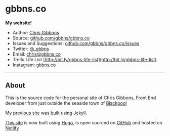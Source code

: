 # gbbns.co

**My website!**

* Author: [Chris Gibbons](https://gbbns.co)
* Source: [github.com/gbbns/gbbns.co](https://github.com/gbbns/gbbns.co)
* Issues and Suggestions: [github.com/gbbns/gbbns.co/issues](https://github.com/gbbns/gbbns.co/issues)
* Twitter: [@_gbbns](https://twitter.com/_gbbns)
* Email: [chris@gbbns.co](mailto:chris@gbbns.co)
* Trello Life List [http://bit.ly/gbbns-life-list](http://bit.ly/gbbns-life-list)
* Instagram: [gbbns.co](http://instagram.com/gbbns.co)

***

## About

This is the source code for the personal site of Chris Gibbons, Front End developer from just outside the seaside town of [Blackpool](http://en.wikipedia.org/wiki/Blackpool)

My [previous site](https://github.com/gbbns/gbbns.github.io) was built using [Jekyll](https://jekyllrb.com/).

[This site](https://gbbns.co) is now built using [Hugo](https://gohugo.io/), is open sourced on [GitHub](https://github.com/gbbns/gbbns.co) and hosted on [Netlify](https://www.netlify.com/)
